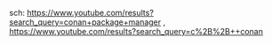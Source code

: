 sch: https://www.youtube.com/results?search_query=conan+package+manager , https://www.youtube.com/results?search_query=c%2B%2B++conan
